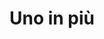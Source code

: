 ---
workId: "uno"
title: "Uno in più"
taxonomy:
  category: "blog"
  tag: [cat1, cat2, cat3]
it:
  cat: "prova"
---